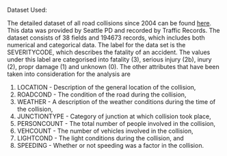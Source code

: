 Dataset Used:

The detailed dataset of all road collisions since 2004 can be found [here](https://s3.us.cloud-object-storage.appdomain.cloud/cf-courses-data/CognitiveClass/DP0701EN/version-2/Data-Collisions.csv). This data was provided by Seattle PD and recorded by Traffic Records.
The dataset consists of 38 fields and 194673 records, which includes both numerical and categorical data. The label for the data set is the SEVERITYCODE, which describes the fatality of an accident. The values under this label are categorised into fatality (3), serious injury (2b), inury (2), propr damage (1) and unknown (0).
The other attributes that have been taken into consideration for the analysis are 
1. LOCATION - Description of the general location of the collision, 
2. ROADCOND - The condition of the road during the collision, 
3. WEATHER - A description of the weather conditions during the time of the collision,
4. JUNCTIONTYPE - Category of junction at which collision took place,
5. PERSONCOUNT - The total number of people involved in the collision,
6. VEHCOUNT - The number of vehicles involved in the collision,
7. LIGHTCOND - The light conditions during the collision, and
8. SPEEDING - Whether or not speeding was a factor in the collision.
